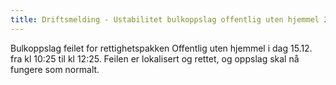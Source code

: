 ```yaml
---
title: Driftsmelding - Ustabilitet bulkoppslag offentlig uten hjemmel 2023-12-15 TT:12:41
---
```

Bulkoppslag feilet for rettighetspakken Offentlig uten hjemmel i dag 15.12. fra kl 10:25 til kl 12:25. Feilen er lokalisert og rettet, og oppslag skal nå fungere som normalt.

